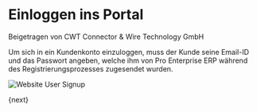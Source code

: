 # Einloggen ins Portal
<span class="text-muted contributed-by">Beigetragen von CWT Connector & Wire Technology GmbH</span>

Um sich in ein Kundenkonto einzuloggen, muss der Kunde seine Email-ID und das Passwort angeben, welche ihm von Pro Enterprise ERP während des Registrierungsprozesses zugesendet wurden.

<img class="screenshot" alt="Website User Signup" src="/docs/assets/img/website/website-login.png">

{next}
